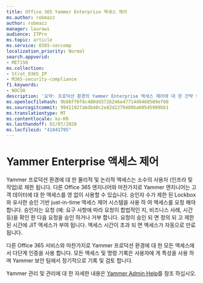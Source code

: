 ```yaml
---
title: Office 365 Yammer Enterprise 액세스 제어
ms.author: robmazz
author: robmazz
manager: laurawi
audience: ITPro
ms.topic: article
ms.service: O365-seccomp
localization_priority: Normal
search.appverid:
- MET150
ms.collection:
- Strat_O365_IP
- M365-security-compliance
f1.keywords:
- NOCSH
description: '요약: 프로덕션 환경의 Yammer Enterprise 액세스 제어에 대 한 간략 한 요약입니다.'
ms.openlocfilehash: 9b88ff0f8c480dd3726246e47714d9468509ef08
ms.sourcegitcommit: 99411927abdb40c2e82d2279489ba60545989bb1
ms.translationtype: MT
ms.contentlocale: ko-KR
ms.lasthandoff: 02/07/2020
ms.locfileid: "41841795"
---
```

# <a name="yammer-enterprise-access-controls"></a>Yammer Enterprise 액세스 제어 

Yammer 프로덕션 환경에 대 한 물리적 및 논리적 액세스는 소수의 사용자 (인프라 및 작업)로 제한 됩니다. 다른 Office 365 엔지니어와 마찬가지로 Yammer 엔지니어는 고객 데이터에 대 한 액세스를 영 없이 사용할 수 있습니다. 승인자 수가 제한 된 Lockbox와 유사한 승인 기반 just-in-time 액세스 제어 시스템을 사용 하 여 액세스를 요청 해야 합니다. 승인자는 요청 (예: 요구 사항에 따라 요청이 합법적인 지, 비즈니스 사례, 시간 등)을 확인 한 다음 요청을 승인 하거나 거부 합니다. 요청이 승인 되 면 정의 되 고 제한 된 시간에 JIT 액세스가 부여 됩니다. 액세스 시간이 초과 되 면 액세스가 자동으로 만료 됩니다.

다른 Office 365 서비스와 마찬가지로 Yammer 프로덕션 환경에 대 한 모든 액세스에서 다단계 인증을 사용 합니다. 모든 액세스 및 명령 기록은 사용자에 게 특성을 사용 하며 Yammer 보안 팀에서 정기적으로 기록 및 검토 합니다.

Yammer 관리 및 관리에 대 한 자세한 내용은 [Yammer Admin Help](https://support.office.com/article/yammer-–-admin-help-e1464355-1f97-49ac-b2aa-dd320b179dbe?ui=en-US&rs=en-US&ad=US)를 참조 하십시오.